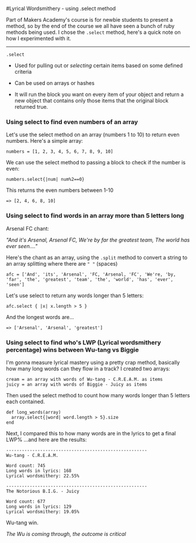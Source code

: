 #Lyrical Wordsmithery - using .select method

Part of Makers Academy's course is for newbie students to present a method, so by the end of the course we all have seen a bunch of ruby methods being used. I chose the `.select` method, here's a quick note on how I experimented with it.

---

`.select`

- Used for pulling out or *selecting* certain items based on some defined criteria

- Can be used on arrays or hashes

- It will run the block you want on every item of your object and return a new
object that contains only those items that the original block returned true.

### Using select to find even numbers of an array

Let's use the select method on an array (numbers 1 to 10) to return even numbers. Here's a simple array:

`numbers = [1, 2, 3, 4, 5, 6, 7, 8, 9, 10]`

We can use the select method to passing a block to check if the number is even:

`numbers.select{|num| num%2==0}`

This returns the even numbers between 1-10

`=> [2, 4, 6, 8, 10]`

### Using select to find words in an array more than 5 letters long

Arsenal FC chant:

_"And it's Arsenal,
Arsenal FC,
We're by far the greatest team,
The world has ever seen...."_

Here's the chant as an array, using the `.split` method to convert a string to an array splitting where there are `" "` (spaces)

`afc = ['And', 'its', 'Arsenal', 'FC, 'Arsenal, 'FC', 'We're, 'by, 'far', 'the', 'greatest', 'team', 'the', 'world', 'has', 'ever', 'seen']`

Let's use select to return any words longer than 5 letters:

`afc.select { |x| x.length > 5 }`

And the longest words are...

`=> ['Arsenal', 'Arsenal', 'greatest']`

### Using select to find who's LWP (Lyrical wordsmithery percentage) wins between Wu-tang vs Biggie

I'm gonna measure lyrical mastery using a pretty crap method, basically how many long words can they flow in a track? I created two arrays:

```
cream = an array with words of Wu-tang - C.R.E.A.M. as items
juicy = an array with words of Biggie - Juicy as items
```

Then used the select method to count how many words longer than 5 letters each contained.

```
def long_words(array)
  array.select{|word| word.length > 5}.size
end
```

Next, I compared this to how many words are in the lyrics to get a final LWP% ...and here are the results:

```
------------------------------------------------------
Wu-tang - C.R.E.A.M.

Word count: 745
Long words in lyrics: 168
Lyrical wordsmithery: 22.55%

------------------------------------------------------
The Notorious B.I.G. - Juicy

Word count: 677
Long words in lyrics: 129
Lyrical wordsmithery: 19.05%

```

Wu-tang win.

*The Wu is coming through, the outcome is critical*
